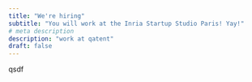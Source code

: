 ```yaml
---
title: "We're hiring"
subtitle: "You will work at the Inria Startup Studio Paris! Yay!"
# meta description
description: "work at qatent"
draft: false
---
```


qsdf